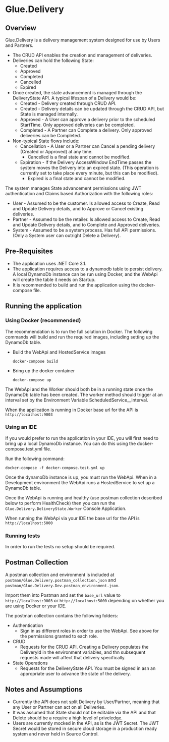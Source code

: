 # Glue.Delivery

## Overview

Glue.Delivery is a delivery management system designed for use by Users and Partners. 

- The CRUD API enables the creation and management of deliveries.
- Deliveries can hold the following State:
    - Created
    - Approved
    - Completed
    - Cancelled
    - Expired
- Once created, the state advancement is managed through the DeliveryState API. A typical lifespan of a Delivery would be:
    - Created - Delivery created through CRUD API.
    - Created - Delivery details can be updated through the CRUD API, but State is managed internally.
    - Approved - A User can approve a delivery prior to the scheduled StartTime. Only approved deliveries can be completed.
    - Completed - A Partner can Complete a delivery. Only approved deliveries can be Completed.
- Non-typical State flows include:
    - Cancellation - A User or a Partner can Cancel a pending delivery (Created or Approved) at any time. 
        - Cancelled is a final state and cannot be modified.
    - Expiration - If the Delivery AccessWindow EndTime passes the system moves the Delivery into an expired state. (This operation is currently set to take place every minute, but this can be modified). 
        - Expired is a final state and cannot be modified.
        
The system manages State advancement permissions using JWT authentication and Claims based Authorization with the following roles:

- User - Assumed to be the customer. Is allowed access to Create, Read and Update Delivery details, and to Approve or Cancel existing deliveries.
- Partner - Assumed to be the retailer. Is allowed access to Create, Read and Update Delivery details, and to Complete and Approved deliveries.
- System - Assumed to be a system process. Has full API permissions. (Only a System user can outright Delete a Delivery).

## Pre-Requisites

- The application uses .NET Core 3.1.
- The application requires access to a dynamodb table to persist delivery. A local DynamoDb instance can be run using Docker, and the WebApi will create the table it needs on Startup.
- It is recommended to build and run the application using the docker-compose file.

## Running the application

### Using Docker (recommended)

The recommendation is to run the full solution in Docker. The following commands will build and run the required images, including setting up the DynamoDb table.

- Build the WebApi and HostedService images
 
     ```shell
    docker-compose build
    ```
- Bring up the docker container
    ```shell
    docker-compose up
    ``` 
  
The WebApi and the Worker should both be in a running state once the DynamoDb table has been created. The worker method should trigger at an interval set by the Environment Variable ScheduledService__Interval.

When the application is running in Docker base url for the API is `http://localhost:9003` 

### Using an IDE

If you would prefer to run the application in your IDE, you will first need to bring up a local DynamoDb instance. You can do this using the docker-compose.test.yml file.

Run the following command:
```shell
docker-compose -f docker-compose.test.yml up
```

Once the dynamoDb instance is up, you must run the WebApi. When in a Development environment the WebApi runs a HostedService to set up a DynamoDb table.

Once the WebApi is running and healthy (use postman collection described below to perform HealthCheck) then you can run the `Glue.Delivery.DeliveryState.Worker` Console Application.

When running the WebApi via your IDE the base url for the API is `http://localhost:5000`

### Running tests

In order to run the tests no setup should be required.

## Postman Collection

A postman collection and environment is included at `postman/Glue.Delivery.postman_collection.json` and `postman/Glue.Delivery.Dev.postman_environment.json`.

Import them into Postman and set the `base_url` value to `http://localhost:9003` or `http://localhost:5000` depending on whether you are using Docker or your IDE.

The postman collection contains the following folders:
- Authentication
    - Sign in as different roles in order to use the WebApi. See above for the permissions granted to each role.
- CRUD
    - Requests for the CRUD API. Creating a Delivery populates the DeliveryId in the environment variables, and thn subsequent requests made will affect that delivery specifically.
- State Operations
    - Requests for the DeliveryState API. You must be signed in asn an appropriate user to advance the state of the delivery.
    

## Notes and Assumptions

- Currently the API does not split Delivery by User/Partner, meaning that any User or Partner can act on all Deliveries.
- It was assumed that State should not be editable via the API and that Delete should be a require a high level of priveledge.
- Users are currently mocked in the API, as is the JWT Secret. The JWT Secret would be stored in secure cloud storage in a production ready system and never held in Source Control. 
